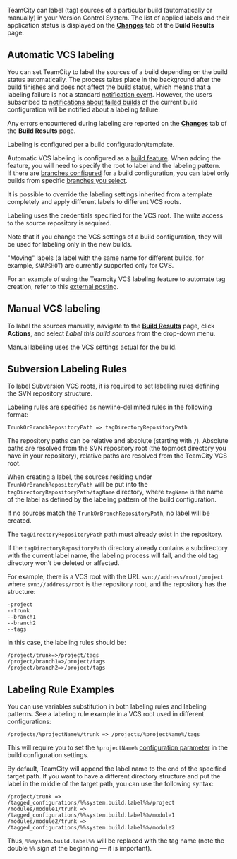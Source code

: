 [//]: # (title: VCS Labeling)
[//]: # (auxiliary-id: VCS Labeling)

TeamCity can label (tag) sources of a particular build (automatically or manually) in your Version Control System. The list of applied labels and their application status is displayed on the __[Changes](working-with-build-results.md#Changes)__ tab of the __Build Results__ page.

## Automatic VCS labeling

You can set TeamCity to label the sources of a build depending on the build status automatically. The process takes place in the background after the build finishes and does not affect the build status, which means that a labeling failure is not a standard [notification event](subscribing-to-notifications.md#Which+Events+Will+Trigger+Notifications). However, the users subscribed to [notifications about failed builds](subscribing-to-notifications.md#Which+Events+Will+Trigger+Notifications) of the current build configuration will be notified about a labeling failure.

Any errors encountered during labeling are reported on the [__Changes__](working-with-build-results.md#Changes) tab of the __Build Results__ page.

Labeling is configured per a build configuration/template.

Automatic VCS labeling is configured as a [build feature](adding-build-features.md). When adding the feature, you will need to specify the root to label and the labeling pattern.   
If there are [branches configured](working-with-feature-branches.md) for a build configuration, you can label only builds from specific [branches you select](branch-filter.md).

It is possible to override the labeling settings inherited from a template completely and apply different labels to different VCS roots.

<note>

Labeling uses the credentials specified for the VCS root. The write access to the source repository is required.
</note>

Note that if you change the VCS settings of a build configuration, they will be used for labeling only in the new builds.

"Moving" labels (a label with the same name for different builds, for example, `SNAPSHOT`) are currently supported only for CVS.

For an example of using the Teamcity VCS labeling feature to automate tag creation, refer to this [external posting](http://laurentkempe.com/2010/06/03/Build-and-Deployment-automation-VCS-Root-and-Labeling-in-TeamCity/).

## Manual VCS labeling

To label the sources manually, navigate to the __[Build Results](working-with-build-results.md)__ page, click __Actions__, and select _Label this build sources_ from the drop-down menu.

Manual labeling uses the VCS settings actual for the build.

<anchor name="SubversionLabelingRules"/>

## Subversion Labeling Rules
[//]: # (AltHead: SubversionLabelingRules)

To label Subversion VCS roots, it is required to set [labeling rules](subversion.md#Labeling+settings) defining the SVN repository structure.

Labeling rules are specified as newline-delimited rules in the following format:

```Plain Text
TrunkOrBranchRepositoryPath => tagDirectoryRepositoryPath

```

The repository paths can be relative and absolute (starting with `/`). Absolute paths are resolved from the SVN repository root (the topmost directory you have in your repository), relative paths are resolved from the TeamCity VCS root.

When creating a label, the sources residing under `TrunkOrBranchRepositoryPath` will be put into the `tagDirectoryRepositoryPath/tagName` directory, where `tagName` is the name of the label as defined by the labeling pattern of the build configuration.

If no sources match the `TrunkOrBranchRepositoryPath`, no label will be created.

The `tagDirectoryRepositoryPath` path must already exist in the repository.

If the `tagDirectoryRepositoryPath` directory already contains a subdirectory with the current label name, the labeling process will fail, and the old tag directory won't be deleted or affected.

For example, there is a VCS root with the URL `svn://address/root/project` where `svn://address/root` is the repository root, and the repository has the structure:

```Plain Text
-project
--trunk
--branch1
--branch2
--tags

```

In this case, the labeling rules should be:

```Plain Text
/project/trunk=>/project/tags
/project/branch1=>/project/tags
/project/branch2=>/project/tags

```

## Labeling Rule Examples

You can use variables substitution in both labeling rules and labeling patterns. See a labeling rule example in a VCS root used in different configurations:

```Plain Text
/projects/%projectName%/trunk => /projects/%projectName%/tags

```

This will require you to set the `%projectName%` [configuration parameter](configuring-build-parameters.md) in the build configuration settings.

By default, TeamCity will append the label name to the end of the specified target path. If you want to have a different directory structure and put the label in the middle of the target path, you can use the following syntax:

```Plain Text
/project/trunk => /tagged_configurations/%%system.build.label%%/project
/modules/module1/trunk => /tagged_configurations/%%system.build.label%%/module1
/modules/module2/trunk => /tagged_configurations/%%system.build.label%%/module2

```

Thus, `%%system.build.label%%` will be replaced with the tag name (note the double `%%` sign at the beginning — it is important).